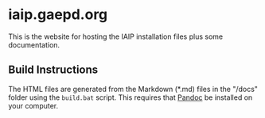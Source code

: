 # iaip.gaepd.org

This is the website for hosting the IAIP installation files plus some documentation.

## Build Instructions

The HTML files are generated from the Markdown (*.md) files in the "/docs" folder using the `build.bat` script. This requires that [Pandoc](https://pandoc.org/) be installed on your computer.
